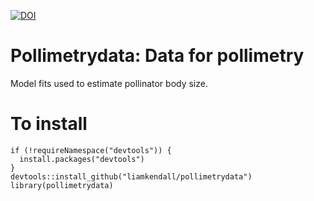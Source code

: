[![DOI](https://zenodo.org/badge/120989038.svg)](https://zenodo.org/badge/latestdoi/120989038)

Pollimetrydata: Data for pollimetry
==========

Model fits used to estimate pollinator body size.

To install
==========
```
if (!requireNamespace("devtools")) {
  install.packages("devtools")
}
devtools::install_github("liamkendall/pollimetrydata")
library(pollimetrydata)
```



